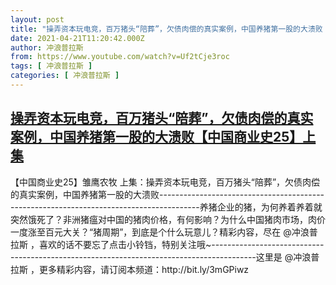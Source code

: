 ```yaml
---
layout: post
title: "操弄资本玩电竞，百万猪头“陪葬”，欠债肉偿的真实案例，中国养猪第一股的大溃败【中国商业史25】上集"
date: 2021-04-21T11:20:42.000Z
author: 冲浪普拉斯
from: https://www.youtube.com/watch?v=Uf2tCje3roc
tags: [ 冲浪普拉斯 ]
categories: [ 冲浪普拉斯 ]
---
```

<!--1619004042000-->
[操弄资本玩电竞，百万猪头“陪葬”，欠债肉偿的真实案例，中国养猪第一股的大溃败【中国商业史25】上集](https://www.youtube.com/watch?v=Uf2tCje3roc)
------

<div>
【中国商业史25】雏鹰农牧 上集：操弄资本玩电竞，百万猪头“陪葬”，欠债肉偿的真实案例，中国养猪第一股的大溃败----------------------------------------------------------------------------------------养猪企业的猪，为何养着养着就突然饿死了？非洲猪瘟对中国的猪肉价格，有何影响？为什么中国猪肉市场，肉价一度涨至百元大关？“猪周期”，到底是个什么玩意儿？精彩内容，尽在 @冲浪普拉斯  ，喜欢的话不要忘了点击小铃铛，特别关注哦~-----------------------------------------------------------------------------------------这里是   @冲浪普拉斯  ，更多精彩内容，请订阅本频道：http://bit.ly/3mGPiwz
</div>
